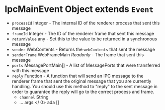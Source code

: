 # IpcMainEvent Object extends `Event`

* `processId` Integer - The internal ID of the renderer process that sent this message
* `frameId` Integer - The ID of the renderer frame that sent this message
* `returnValue` any - Set this to the value to be returned in a synchronous message
* `sender` WebContents - Returns the `webContents` that sent the message
* `senderFrame` WebFrameMain _Readonly_ - The frame that sent this message
* `ports` MessagePortMain[] - A list of MessagePorts that were transferred with this message
* `reply` Function - A function that will send an IPC message to the renderer frame that sent the original message that you are currently handling.  You should use this method to "reply" to the sent message in order to guarantee the reply will go to the correct process and frame.
  * `channel` String
  *  ... args </ 0> ada []</li>
</ul></li>
</ul>

